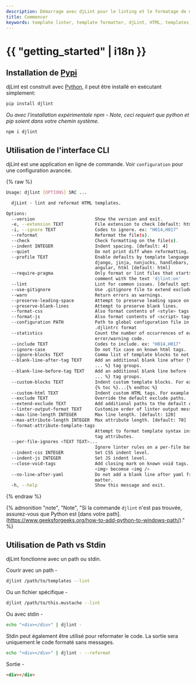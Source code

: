 ```yaml
---
description: Démarrage avec djLint pour le linting et le formatage de modèles HTML. Profitez de l'interface client facile et des nombreuses options de formatage.
title: Commencer
keywords: template linter, template formatter, djLint, HTML, templates, formatter, linter, usage
---
```


# {{ "getting_started" | i18n }}

## Installation de [Pypi](https://pypi.org/project/djlint/)

djLint est construit avec [Python](https://python.org), il peut être installé en exécutant simplement:

```bash
pip install djlint
```

_Ou avec l'installation expérimentale npm - Note, ceci requiert que python et pip soient dans votre chemin système._

```bash
npm i djlint
```

## Utilisation de l'interface CLI

djLint est une application en ligne de commande. Voir `configuration` pour une configuration avancée.

{% raw %}

```bash
Usage: djlint [OPTIONS] SRC ...

  djLint · lint and reformat HTML templates.

Options:
  --version                       Show the version and exit.
  -e, --extension TEXT            File extension to check [default: html]
  -i, --ignore TEXT               Codes to ignore. ex: "H014,H017"
  --reformat                      Reformat the file(s).
  --check                         Check formatting on the file(s).
  --indent INTEGER                Indent spacing. [default: 4]
  --quiet                         Do not print diff when reformatting.
  --profile TEXT                  Enable defaults by template language. ops:
                                  django, jinja, nunjucks, handlebars, golang,
                                  angular, html [default: html]
  --require-pragma                Only format or lint files that starts with a
                                  comment with the text 'djlint:on'
  --lint                          Lint for common issues. [default option]
  --use-gitignore                 Use .gitignore file to extend excludes.
  --warn                          Return errors as warnings.
  --preserve-leading-space        Attempt to preserve leading space on text.
  --preserve-blank-lines          Attempt to preserve blank lines.
  --format-css                    Also format contents of <style> tags.
  --format-js                     Also format contents of <script> tags.
  --configuration PATH            Path to global configuration file in
                                  .djlintrc format
  --statistics                    Count the number of occurrences of each
                                  error/warning code.
  --include TEXT                  Codes to include. ex: "H014,H017"
  --ignore-case                   Do not fix case on known html tags.
  --ignore-blocks TEXT            Comma list of template blocks to not indent.
  --blank-line-after-tag TEXT     Add an additional blank line after {% <tag>
                                  ... %} tag groups.
  --blank-line-before-tag TEXT    Add an additional blank line before {% <tag>
                                  ... %} tag groups.
  --custom-blocks TEXT            Indent custom template blocks. For example
                                  {% toc %}...{% endtoc %}
  --custom-html TEXT              Indent custom HTML tags. For example <mjml>
  --exclude TEXT                  Override the default exclude paths.
  --extend-exclude TEXT           Add additional paths to the default exclude.
  --linter-output-format TEXT     Customize order of linter output message.
  --max-line-length INTEGER       Max line length. [default: 120]
  --max-attribute-length INTEGER  Max attribute length. [default: 70]
  --format-attribute-template-tags
                                  Attempt to format template syntax inside of
                                  tag attributes.
  --per-file-ignores <TEXT TEXT>...
                                  Ignore linter rules on a per-file basis.
  --indent-css INTEGER            Set CSS indent level.
  --indent-js INTEGER             Set JS indent level.
  --close-void-tags               Add closing mark on known void tags. Ex:
                                  <img> becomse <img />
  --no-line-after-yaml            Do not add a blank line after yaml front
                                  matter.
  -h, --help                      Show this message and exit.
```

{% endraw %}

{% admonition
   "note",
   "Note",
   "Si la commande `djlint` n'est pas trouvée, assurez-vous que Python est [dans votre path].(https://www.geeksforgeeks.org/how-to-add-python-to-windows-path/)."
%}

## Utilisation de Path vs Stdin

djLint fonctionne avec un path ou stdin.

Courir avec un path -

```bash
djlint /path/to/templates --lint
```

Ou un fichier spécifique -

```bash
djlint /path/to/this.mustache --lint
```

Ou avec stdin -

```bash
echo "<div></div>" | djlint -
```

Stdin peut également être utilisé pour reformater le code. La sortie sera uniquement le code formaté sans messages.

```bash
echo "<div></div>" | djlint - --reformat
```

Sortie -

```html
<div></div>
```
